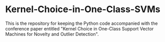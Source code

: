 # Kernel-Choice-in-One-Class-SVMs
This is the repository for keeping the Python code accompanied with the conference paper entitled "Kernel Choice in One-Class Support Vector Machines for Novelty and Outlier Detection".
